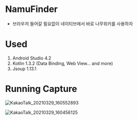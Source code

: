 # NamuFinder
  - 브라우저 들어갈 필요없이 네이티브에서 바로 나무위키를 사용하자

# Used
  1. Android Studio 4.2
  2. Kotlin 1.3.2 (Data Binding, Web View... and more)
  3. Jsoup 1.13.1
  
# Running Capture
![KakaoTalk_20210329_160552893](https://user-images.githubusercontent.com/65227900/112798987-b6c1ed00-90a8-11eb-867e-1f8f31211dbf.png)

![KakaoTalk_20210329_160456125](https://user-images.githubusercontent.com/65227900/112798895-867a4e80-90a8-11eb-91c4-11678db4449d.png)
